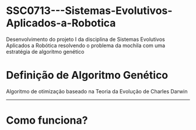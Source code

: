 # SSC0713---Sistemas-Evolutivos-Aplicados-a-Robotica
Desenvolvimento do projeto I da disciplina de Sistemas Evolutivos Aplicados a Robótica resolvendo o problema da mochila com uma estratégia de algoritmo genético

# Definição de Algoritmo Genético
Algoritmo de otimização baseado na Teoria da Evolução de Charles Darwin
___

# Como funciona?
